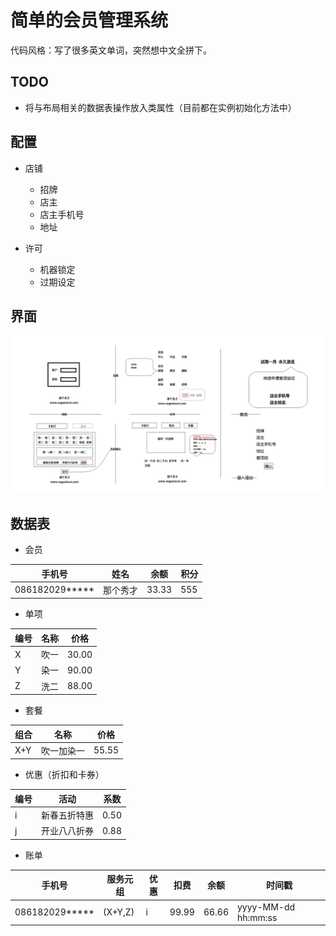 # 简单的会员管理系统

代码风格：写了很多英文单词，突然想中文全拼下。

## TODO
- 将与布局相关的数据表操作放入类属性（目前都在实例初始化方法中）

## 配置
- 店铺

  - 招牌
  - 店主
  - 店主手机号
  - 地址

- 许可

  - 机器锁定
  - 过期设定

## 界面
![](./design.png)

## 数据表

- 会员

| 手机号 | 姓名 | 余额 | 积分 |
|---|---|---|---|
| 086182029***** | 那个秀才 | 33.33 | 555 |

- 单项

| 编号 | 名称 | 价格 |
|---|---|---|
| X | 吹一 | 30.00 |
| Y | 染一 | 90.00 |
| Z | 洗二 | 88.00 |

- 套餐

| 组合 | 名称 | 价格 |
|---|---|---|
| X+Y | 吹一加染一 | 55.55 |

- 优惠（折扣和卡券）

| 编号 | 活动 | 系数 |
|---|---|---|
| i | 新春五折特惠 | 0.50 |
| j | 开业八八折券 | 0.88 |

- 账单

| 手机号 | 服务元组 | 优惠 | 扣费 | 余额 | 时间戳 |
|---|---|---|---|---|---|
| 086182029***** | (X+Y,Z) | i | 99.99 | 66.66 | yyyy-MM-dd hh:mm:ss |
